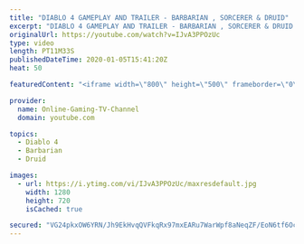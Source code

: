 ```yaml
---
title: "DIABLO 4 GAMEPLAY AND TRAILER - BARBARIAN , SORCERER & DRUID"
excerpt: "DIABLO 4 GAMEPLAY AND TRAILER - BARBARIAN , SORCERER & DRUID In Diablo IV, we'll be adventuring through Scosglen, the Druid homeland, as Lillith ..."
originalUrl: https://youtube.com/watch?v=IJvA3PPOzUc
type: video
length: PT11M33S
publishedDateTime: 2020-01-05T15:41:20Z
heat: 50

featuredContent: "<iframe width=\"800\" height=\"500\" frameborder=\"0\" src=\"https://www.youtube.com/embed/IJvA3PPOzUc\" allow=\"accelerometer; autoplay; encrypted-media; gyroscope; picture-in-picture\" allowfullscreen></iframe>"

provider:
  name: Online-Gaming-TV-Channel
  domain: youtube.com

topics:
  - Diablo 4
  - Barbarian
  - Druid

images:
  - url: https://i.ytimg.com/vi/IJvA3PPOzUc/maxresdefault.jpg
    width: 1280
    height: 720
    isCached: true

secured: "VG24pkxOW6YRN/Jh9EkHvqQVFkqRx97mxEARu7WarWpf8aNeqZF/EoN6tf6OcLGAj30Tv1gzsw/bCsHHnOJWJaTOfUnggIvMCepPctbZvzhYzBFTfUMIK1SC11DIP/uiiA4B/ZIC6WO/JtaAR3aukQ9i/bLsoCS4t54/j1ohMs5xdFMams6f3IQHimnu4xkmtKb8Hha6mQPqRS7p3uf2uPvqDDAHwFGnNb28nXeP1WR2W0B3UstTwO9NcItxkMCKMEtJUU+lquBnFdnjSt/5OMfx6hky3PYpR7SjS7fLuQ8Zj9Vh2Qft4bzJM6EceAKcICsFdSsn92aLnT8Ju42OcdTuCq5Qdk1BQYw++cfHcSnJY6lrTXuSpf3cdFQEocA/e9KdY59E3Zx3jSaWRDG2aEh7gDaGLBzfR7z9+DPpuSo=;hMjeWEiQe2KwHnSqkClUIQ=="
---
```


